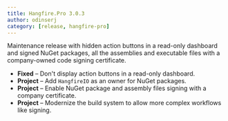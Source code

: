 ```yaml
---
title: Hangfire.Pro 3.0.3
author: odinserj
category: [release, hangfire-pro]
---
```


Maintenance release with hidden action buttons in a read-only dashboard and signed NuGet packages, all the assemblies and executable files with a company-owned code signing certificate.

* **Fixed** – Don't display action buttons in a read-only dashboard.
* **Project** – Add `HangfireIO` as an owner for NuGet packages.
* **Project** – Enable NuGet package and assembly files signing with a company certificate.
* **Project** – Modernize the build system to allow more complex workflows like signing.
